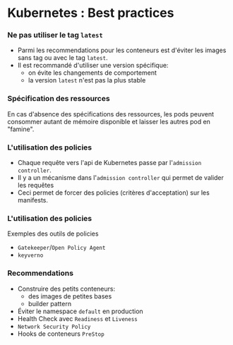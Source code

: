 # Kubernetes : Best practices



### Ne pas utiliser le tag `latest`
- Parmi les recommendations pour les conteneurs est d'éviter les images
sans tag ou avec le tag `latest`.
- Il est recommandé d'utiliser une version spécifique:
    - on évite les changements de comportement
    - la version `latest` n'est pas la plus stable 


### Spécification des ressources
En cas d'absence des spécifications des ressources, les pods peuvent consommer
autant de mémoire disponible et laisser les autres pod en "famine".


### L'utilisation des policies
- Chaque requête vers l'api de Kubernetes passe par l'`admission controller`.
- Il y a un  mécanisme dans l'`admission controller` qui  permet de valider les requêtes
- Ceci permet de forcer des policies (critères d'acceptation) sur les manifests.


### L'utilisation des policies
Exemples des outils de policies

- `Gatekeeper`/`Open Policy Agent`
- `keyverno`

### Recommendations
- Construire des petits conteneurs:
  - des images de petites bases
  - builder pattern
- Éviter le namespace `default` en production
- Health Check avec `Readiness` et `Liveness`
- `Network Security Policy`
- Hooks de conteneurs `PreStop`



